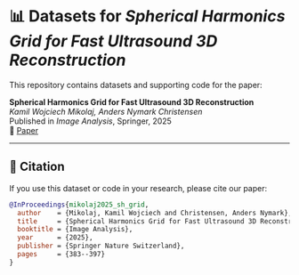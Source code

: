 # 📊 Datasets for *Spherical Harmonics Grid for Fast Ultrasound 3D Reconstruction*

This repository contains datasets and supporting code for the paper:

**Spherical Harmonics Grid for Fast Ultrasound 3D Reconstruction**  
*Kamil Wojciech Mikolaj, Anders Nymark Christensen*  
Published in *Image Analysis*, Springer, 2025  
📄 [Paper](https://doi.org/10.1007/978-3-031-95911-0_27)

---


## 📄 Citation

If you use this dataset or code in your research, please cite our paper:

```bibtex
@InProceedings{mikolaj2025_sh_grid,
  author    = {Mikolaj, Kamil Wojciech and Christensen, Anders Nymark},
  title     = {Spherical Harmonics Grid for Fast Ultrasound 3D Reconstruction},
  booktitle = {Image Analysis},
  year      = {2025},
  publisher = {Springer Nature Switzerland},
  pages     = {383--397}
}